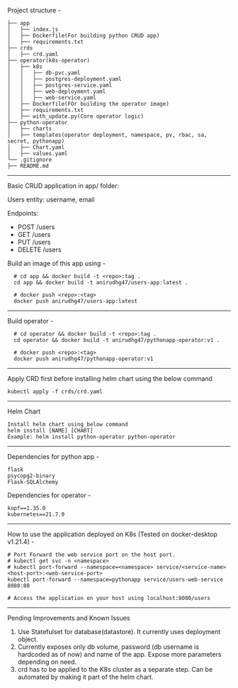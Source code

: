 Project structure -
```
├── app
│   ├── index.js
│   ├── Dockerfile(For building python CRUD app)
│   ├── requirements.txt
├── crds
│   ├── crd.yaml
├── operator(k8s-operator)
│   ├── k8s
│   │   ├── db-pvc.yaml
│   │   ├── postgres-deployment.yaml
│   │   ├── postgres-service.yaml
│   │   ├── web-deployment.yaml
│   │   ├── web-service.yaml
│   ├── Dockerfile(FOr building the operator image)
│   ├── requirements.txt
│   ├── with_update.py(Core operator logic)
├── python-operator
│   ├── charts
│   ├── templates(operator deployment, namespace, pv, rbac, sa, secret, pythonapp)
│   ├── Chart.yaml
│   ├── values.yaml
└── .gitignore
├── README.md
```
-------------------------------------------------------------------------------

Basic CRUD application in app/ folder:

Users entity: username, email

Endpoints:
- POST /users
- GET /users
- PUT /users
- DELETE /users

Build an image of this app using -
```
  # cd app && docker build -t <repo>:tag .
  cd app && docker build -t anirudhg47/users-app:latest .

  # docker push <repo>:<tag>
  docker push anirudhg47/users-app:latest
```
-------------------------------------------------------------------------------

Build operator -

```
  # cd operator && docker build -t <repo>:tag .
  cd operator && docker build -t anirudhg47/pythonapp-operator:v1 .

  # docker push <repo>:<tag>
  docker push anirudhg47/pythonapp-operator:v1
```

-------------------------------------------------------------------------------
Apply CRD first before installing helm chart using the below command

```
kubectl apply -f crds/crd.yaml

```


-------------------------------------------------------------------------------

Helm Chart

```
Install helm chart using below command
helm install [NAME] [CHART]
Example: helm install python-operator python-operator
```

-------------------------------------------------------------------------------

Dependencies for python app -
```
flask
psycopg2-binary
Flask-SQLAlchemy
```

Dependencies for operator -
```
kopf==1.35.0
kubernetes==21.7.0
```
-------------------------------------------------------------------------------
How to use the application deployed on K8s (Tested on docker-desktop v1.21.4) -

```
# Port Forward the web service port on the host port.
# kubectl get svc -n <namespace>
# kubectl port-forward --namespace=<namespace> service/<service-name> <host-port>:<web-service-port>
kubectl port-forward --namespace=pythonapp service/users-web-service 8080:80

# Access the application on your host using localhost:8080/users
```
-------------------------------------------------------------------------------

Pending Improvements and Known Issues

1. Use Statefulset for database(datastore). It currently uses deployment object.
2. Currently exposes only db volume, password (db username is hardcoded as of now) and name of the app. Expose more parameters depending on need.
3. crd has to be applied to the K8s cluster as a separate step. Can be automated by making it part of the helm chart.
